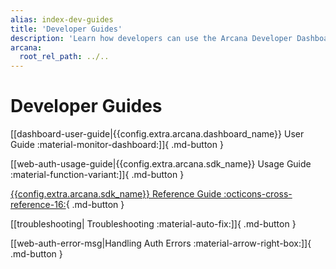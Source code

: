 ```yaml
---
alias: index-dev-guides
title: 'Developer Guides'
description: 'Learn how developers can use the Arcana Developer Dashboard, Auth APIs Reference Guide, Auth Usage guide and more.'
arcana:
  root_rel_path: ../..
---
```


# Developer Guides

[[dashboard-user-guide|{{config.extra.arcana.dashboard_name}} User Guide :material-monitor-dashboard:]]{ .md-button }

[[web-auth-usage-guide|{{config.extra.arcana.sdk_name}} Usage Guide :material-function-variant:]]{ .md-button }

[{{config.extra.arcana.sdk_name}} Reference Guide :octicons-cross-reference-16:](https://authsdk-ref-guide.netlify.app/){ .md-button }

[[troubleshooting| Troubleshooting :material-auto-fix:]]{ .md-button }

[[web-auth-error-msg|Handling Auth Errors :material-arrow-right-box:]]{ .md-button }